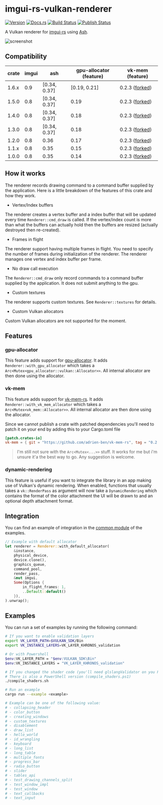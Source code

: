 # imgui-rs-vulkan-renderer

[![Version](https://img.shields.io/crates/v/imgui-rs-vulkan-renderer.svg)](https://crates.io/crates/imgui-rs-vulkan-renderer)
[![Docs.rs](https://docs.rs/imgui-rs-vulkan-renderer/badge.svg)](https://docs.rs/imgui-rs-vulkan-renderer)
[![Build Status](https://github.com/adrien-ben/imgui-rs-vulkan-renderer/workflows/Cross-platform%20build/badge.svg)](https://github.com/adrien-ben/imgui-rs-vulkan-renderer/actions)
[![Publish Status](https://github.com/adrien-ben/imgui-rs-vulkan-renderer/workflows/Publish/badge.svg)](https://github.com/adrien-ben/imgui-rs-vulkan-renderer/actions)

A Vulkan renderer for [imgui-rs][imgui-rs] using [Ash][ash].

![screenshot](capture.png)

## Compatibility

| crate | imgui | ash          | gpu-allocator (feature) | vk-mem (feature)                        |
|-------|-------|--------------|-------------------------|-----------------------------------------|
| 1.6.x | 0.9   | [0.34, 0.37] | [0.19, 0.21]            | 0.2.3 ([forked][forked-mem-rs-034-037]) |
| 1.5.0 | 0.8   | [0.34, 0.37] | 0.19                    | 0.2.3 ([forked][forked-mem-rs-034-037]) |
| 1.4.0 | 0.8   | [0.34, 0.37] | 0.18                    | 0.2.3 ([forked][forked-mem-rs-034-037]) |
| 1.3.0 | 0.8   | [0.34, 0.37] | 0.18                    | 0.2.3 ([forked][forked-mem-rs-034-037]) |
| 1.2.0 | 0.8   | 0.36         | 0.17                    | 0.2.3 ([forked][forked-mem-rs-036])     |
| 1.1.x | 0.8   | 0.35         | 0.15                    | 0.2.3 ([forked][forked-mem-rs-035])     |
| 1.0.0 | 0.8   | 0.35         | 0.14                    | 0.2.3 ([forked][forked-mem-rs-035])     |

## How it works

The renderer records drawing command to a command buffer supplied by the application. Here is a little breakdown of the features of this crate and how they work.

- Vertex/Index buffers

The renderer creates a vertex buffer and a index buffer that will be updated every time
`Renderer::cmd_draw` is called. If the vertex/index count is more than what the buffers can
actually hold then the buffers are resized (actually destroyed then re-created).

- Frames in flight

The renderer support having multiple frames in flight. You need to specify the number of frames
during initialization of the renderer. The renderer manages one vertex and index buffer per frame.

- No draw call execution

The `Renderer::cmd_draw` only record commands to a command buffer supplied by the application. It does not submit anything to the gpu.

- Custom textures

The renderer supports custom textures. See `Renderer::textures` for details.

- Custom Vulkan allocators

Custom Vulkan allocators are not supported for the moment.

## Features

### gpu-allocator

This feature adds support for [gpu-allocator][gpu-allocator]. It adds `Renderer::with_gpu_allocator` which takes
a `Arc<Mutex<gpu_allocator::vulkan::Allocator>>`. All internal allocator are then done using the allocator.

### vk-mem

This feature adds support for [vk-mem-rs][vk-mem-rs]. It adds `Renderer::with_vk_mem_allocator` which takes
a `Arc<Mutex<vk_mem::Allocator>>`. All internal allocator are then done using the allocator.

Since we cannot publish a crate with patched dependencies you'll need to patch it on your end by adding this to your
Cargo.toml file

```toml
[patch.crates-io]
vk-mem = { git = "https://github.com/adrien-ben/vk-mem-rs", tag = "0.2.3-ash-0.34-0.37" }
```

> I'm still not sure with the `Arc<Mutex<...>>` stuff. It works for me but i'm unsure it'a the best way to go.
> Any suggestion is welcome.

### dynamic-rendering

This feature is useful if you want to integrate the library in an app making use of Vulkan's dynamic rendering.
When enabled, functions that usually takes a `vk::RenderPass` as argument will now take a `DynamicRendering` which
contains the format of the color attachment the UI will be drawn to and an optional depth attachment format.

## Integration

You can find an example of integration in the [common module](examples/common/mod.rs) of the examples.

```rust
// Example with default allocator
let renderer = Renderer::with_default_allocator(
    &instance,
    physical_device,
    device.clone(),
    graphics_queue,
    command_pool,
    render_pass,
    &mut imgui,
    Some(Options {
        in_flight_frames: 1,
        ..Default::default()
    }),
).unwrap();
```

## Examples

You can run a set of examples by running the following command:

```sh
# If you want to enable validation layers
export VK_LAYER_PATH=$VULKAN_SDK/Bin
export VK_INSTANCE_LAYERS=VK_LAYER_KHRONOS_validation

# Or with Powershell
$env:VK_LAYER_PATH = "$env:VULKAN_SDK\Bin"
$env:VK_INSTANCE_LAYERS = "VK_LAYER_KHRONOS_validation"

# If you changed the shader code (you'll need glslangValidator on you PATH)
# There is also a PowerShell version (compile_shaders.ps1)
./compile_shaders.sh

# Run an example
cargo run --example <example>

# Example can be one of the following value:
# - collapsing_header
# - color_button
# - creating_windows
# - custom_textures
# - disablement
# - draw_list
# - hello_world
# - id_wrangling
# - keyboard
# - long_list
# - long_table
# - multiple_fonts
# - progress_bar
# - radio_button
# - slider
# - tables_api
# - test_drawing_channels_split
# - test_window_impl
# - test_window
# - text_callbacks
# - text_input
```

[imgui-rs]: https://github.com/Gekkio/imgui-rs
[ash]: https://github.com/MaikKlein/ash
[gpu-allocator]: https://github.com/Traverse-Research/gpu-allocator
[vk-mem-rs]: https://github.com/adrien-ben/vk-mem-rs
[forked-mem-rs-035]: https://github.com/adrien-ben/vk-mem-rs/tree/0.2.3-ash-0.35
[forked-mem-rs-036]: https://github.com/adrien-ben/vk-mem-rs/tree/0.2.3-ash-0.36
[forked-mem-rs-034-037]: https://github.com/adrien-ben/vk-mem-rs/tree/0.2.3-ash-0.34-0.37
